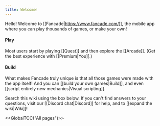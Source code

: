 ```yaml
---
title: Welcome!
---
```


Hello! Welcome to [[Fancade|https://www.fancade.com/]], the mobile app where you can play thousands of games, or make your own!

#### Play
Most users start by playing [[Quest]] and then explore the [[Arcade]]. (Get the best experience with [[Premium|You]].)

#### Build
What makes Fancade truly unique is that all those games were made with the app itself! And you can [[build your own games|Build]], and even [[script entirely new mechanics|Visual scripting]].

Search this wiki using the box below. If you can't find answers to your questions, visit our [[Discord chat|Discord]] for help, and to [[expand the wiki|Wiki]]!

<<GlobalTOC("All pages")>>
